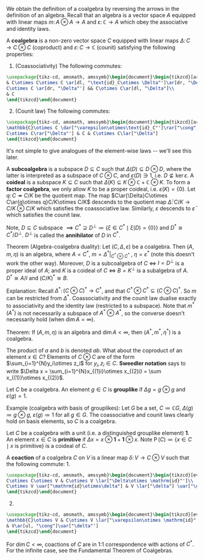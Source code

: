 We obtain the definition of a coalgebra by reversing the arrows in the definition of an algebra. Recall that an algebra is a vector space $A$ equipped with linear maps $m\colon A\otimes A\to A$ and ${} \varepsilon\colon \mathbb{C}\to A$ which obey the associative and identity laws.

A **coalgebra** is a non-zero vector space $C$ equipped with linear maps $\Delta\colon C\to C\otimes C$ (coproduct) and $\varepsilon\colon C\to \mathbb{C}$ (counit) satisfying the following properties:
1. (Coassociativity) The following commutes:
```tikz
\usepackage{tikz-cd, amsmath, amssymb}\begin{document}\begin{tikzcd}[arrows=<-,every label/.append style={font=\small}]
& C\otimes C\otimes C \ar[dl, "\text{id}_C\otimes \Delta"']\ar[dr, "\Delta\otimes \text{id}_C"]\\
C\otimes C \ar[dr, "\Delta"'] && C\otimes C\ar[dl, "\Delta"]\\
& C
\end{tikzcd}\end{document}
```
2. (Counit law) The following commutes:
```tikz
\usepackage{tikz-cd, amsmath, amssymb}\begin{document}\begin{tikzcd}[arrows=<-, every label/.append style={font=\small}]
\mathbb{C}\otimes C \dar["\varepsilon\otimes\text{id}_C"']\rar["\cong"]& C\dar["\text{id}_C", equal] & C\otimes \mathbb{C}\lar["\cong"']\dar["\text{id}_C\otimes\varepsilon"]\\
C\otimes C\rar["\Delta"'] & C & C\otimes C\lar["\Delta"]
\end{tikzcd}\end{document}
```
It's not simple to give analogues of the element-wise laws -- we'll see this later.

A **subcoalgebra** is a subspace $D\subseteq C$ such that $\Delta(D)\subseteq D\otimes D$, where the latter is interpreted as a subspace of $C\otimes C$, and $\varepsilon(D)\ni 1$, i.e. $D\nsubseteq \ker\varepsilon$. A **coideal** is a subspace ${} K\subseteq C {}$ such that $\Delta(K)\subseteq K\otimes \mathbb{C} + \mathbb{C}\otimes K$. To form a **factor coalgebra**, we only allow $K$ to be a proper coideal, i.e. $\varepsilon(K)=\{0\}$. Let $q\colon C\twoheadrightarrow C/K$ be the quotient map. The map $C\ar{\Delta}C\otimes C\ar{q\otimes q}C/K\otimes C/K$ descends to the quotient map $\bar{\Delta}\colon C/K\to C/K\otimes C/K$ which satisfies the coassociative law. Similarly, $\varepsilon$ descends to $\bar{\varepsilon}$ which satisfies the counit law.

Note, $D\subseteq C$ subspace $\implies C^* \supseteq D^\perp\coloneqq \{\xi\in C^*\mid \xi(D)=\{0\}\}$ and $D^*\cong C^*/D^\perp$. $D^\perp$ is called the **annihilator** of $D$ in $C^*$.

Theorem (Algebra-coalgebra duality):
Let $(C, \Delta, \varepsilon)$ be a coalgebra. Then $(A,m,\eta)$ is an algebra, where $A=C^*$, $m=\left. \Delta^* \right|_{C^*\otimes C^*}\  {}$, $\eta=\varepsilon^*$ (note this doesn't work the other way). Moreover, $D$ is a subcoalgebra of $C$ $\iff$ $I=D^\perp$ is a proper ideal of $A$; and $K$ is a coideal of $C$ $\iff$ $B=K^\perp$ is a subalgebra of $A$. $D^*\cong A/I$ and $(C/K)^*\cong B$.

Explanation:
Recall $\Delta^*\colon (C\otimes C)^*\to C^*$, and that $C^*\otimes C^* \subseteq (C\otimes C)^*$. So $m$ can be restricted from $\Delta^*$. Coassociativity and the counit law dualise exactly to associativity and the identity law (restricted to a subspace). Note that $m^*(A^*)$ is not necessarily a subspace of $A^*\otimes A^*$, so the converse doesn't necessarily hold (when $\dim A = \infty$).

Theorem:
If $(A,m,\eta)$ is an algebra and $\dim A<\infty$, then $(A^*,m^*,\eta^*)$ is a coalgebra.

The product of $a$ and $b$ is denoted $ab$. What about the coproduct of an element $x\in C$? Elements of $C\otimes C$ are of the form $\sum_{i=1}^{N}y_i\otimes z_i$ for $y_i,z_i\in C$. **Sweedler notation** says to write $\Delta x = \sum_{i=1}^{N}x_{(1)i}\otimes x_{(2)i} = \sum x_{(1)}\otimes x_{(2)}$.

Let $C$ be a coalgebra. An element $g\in C$ is **grouplike** if $\Delta g = g\otimes g$ and $\varepsilon(g)=1$.

Example (coalgebra with basis of grouplikes):
Let $G$ be a set, ${} C\coloneqq\mathbb{C}G {}$, $\Delta(g)\coloneqq g\otimes g$, $\varepsilon(g)\coloneqq 1$ for all $g\in G$. The coassociative and counit laws clearly hold on basis elements, so $C$ is a coalgebra.

Let $C$ be a coalgebra with a unit (i.e. a distinguished grouplike element) ${} \mathbf{1} {}$. An element $x\in C$ is **primitive** if ${} {} \Delta x = x\otimes \mathbf{1} + \mathbf{1}\otimes x {} {}$. Note $\operatorname{P}(C)\coloneqq\{x\in C\mid x\text{ is primitive}\}$ is a coideal of $C$.

A **coaction** of a coalgebra $C$ on $V$ is a linear map $\delta\colon V\to C\otimes V$ such that the following commute:
1. 
```tikz
\usepackage{tikz-cd, amsmath, amssymb}\begin{document}\begin{tikzcd}[every label/.append style={font=\small}]
C\otimes C\otimes V & C\otimes V \lar["\Delta\otimes \mathrm{id}"']\\
C\otimes V \uar["\mathrm{id}\otimes\delta"] & V \lar["\delta"] \uar["\delta"']
\end{tikzcd}\end{document}
```
2. 
```tikz
\usepackage{tikz-cd, amsmath, amssymb}\begin{document}\begin{tikzcd}[every label/.append style={font=\small}]
\mathbb{C}\otimes V & C\otimes V \lar["\varepsilon\otimes \mathrm{id}"']\\
& V\ar[ul, "\cong"]\uar["\delta"']
\end{tikzcd}\end{document}
```

For $\dim C < \infty$, coactions of $C$ are in 1:1 correspondence with actions of $C^*$. For the infinite case, see the Fundamental Theorem of Coalgebras.